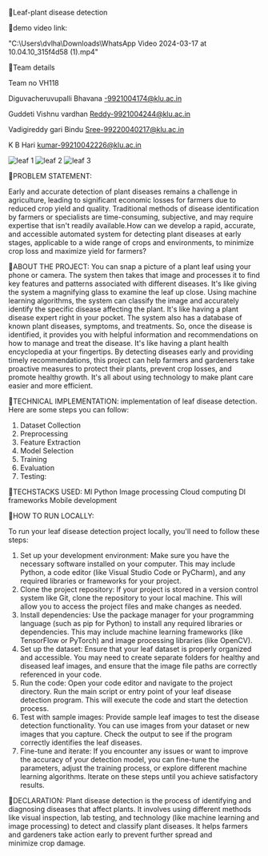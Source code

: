 🔗Leaf-plant disease detection

🔗demo video link:

"C:\Users\dvlha\Downloads\WhatsApp Video 2024-03-17 at 10.04.10_315f4d58 (1).mp4"

🔗Team details

Team no VH118

Diguvacheruvupalli Bhavana -9921004174@klu.ac.in

Guddeti Vishnu vardhan Reddy-9921004244@klu.ac.in

Vadigireddy gari Bindu Sree-99220040217@klu.ac.in

K B Hari kumar-99210042226@klu.ac.in 

 ![leaf 1](https://github.com/DiguvachervupalliBhavana/leaf-plant-disease/assets/163678493/8c20fcff-421f-4a34-a0f5-523a3a5365c2)
![leaf 2](https://github.com/DiguvachervupalliBhavana/leaf-plant-disease/assets/163678493/03cc28d7-970a-49d8-9fbe-9a75e20dbc69)
![leaf 3](https://github.com/DiguvachervupalliBhavana/leaf-plant-disease/assets/163678493/98a61d25-57af-4779-bb22-1761ba3b9d75)

🔗PROBLEM STATEMENT:

Early and accurate detection of plant diseases remains a challenge in agriculture, leading to significant economic losses for farmers due to reduced crop yield and quality. Traditional methods of disease identification by farmers or specialists are time-consuming, subjective, and may require expertise that isn't readily available.How can we develop a rapid, accurate, and accessible automated system for detecting plant diseases at early stages, applicable to a wide range of crops and environments, to minimize crop loss and maximize yield for farmers?

🔗ABOUT THE PROJECT:
You can snap a picture of a plant leaf using your phone or camera. The system then takes that image and processes it to find key features and patterns associated with different diseases. It's like giving the system a magnifying glass to examine the leaf up close.
Using machine learning algorithms, the system can classify the image and accurately identify the specific disease affecting the plant. It's like having a plant disease expert right in your pocket.
The system also has a database of known plant diseases, symptoms, and treatments. So, once the disease is identified, it provides you with helpful information and recommendations on how to manage and treat the disease. It's like having a plant health encyclopedia at your fingertips.
By detecting diseases early and providing timely recommendations, this project can help farmers and gardeners take proactive measures to protect their plants, prevent crop losses, and promote healthy growth. It's all about using technology to make plant care easier and more efficient.

🔗TECHNICAL IMPLEMENTATION:
implementation of leaf disease detection. Here are some steps you can follow:
1. Dataset Collection
2. Preprocessing
3. Feature Extraction
4. Model Selection
5. Training
6. Evaluation
7. Testing:

🔗TECHSTACKS USED:
Ml
Python
Image processing
Cloud computing 
Dl frameworks
Mobile development

🔗HOW TO RUN LOCALLY:

To run your leaf disease detection project locally, you'll need to follow these steps:
1. Set up your development environment: Make sure you have the necessary software installed on your computer. This may include Python, a code editor (like Visual Studio Code or PyCharm), and any required libraries or frameworks for your project.
2. Clone the project repository: If your project is stored in a version control system like Git, clone the repository to your local machine. This will allow you to access the project files and make changes as needed.
3. Install dependencies: Use the package manager for your programming language (such as pip for Python) to install any required libraries or dependencies. This may include machine learning frameworks (like TensorFlow or PyTorch) and image processing libraries (like OpenCV).
4. Set up the dataset: Ensure that your leaf dataset is properly organized and accessible. You may need to create separate folders for healthy and diseased leaf images, and ensure that the image file paths are correctly referenced in your code.
5. Run the code: Open your code editor and navigate to the project directory. Run the main script or entry point of your leaf disease detection program. This will execute the code and start the detection process.
6. Test with sample images: Provide sample leaf images to test the disease detection functionality. You can use images from your dataset or new images that you capture. Check the output to see if the program correctly identifies the leaf diseases.
7. Fine-tune and iterate: If you encounter any issues or want to improve the accuracy of your detection model, you can fine-tune the parameters, adjust the training process, or explore different machine learning algorithms. Iterate on these steps until you achieve satisfactory results.
   
🔗DECLARATION:
Plant disease detection is the process of identifying and diagnosing diseases that affect plants. It involves using different methods like visual inspection, lab testing, and technology (like machine learning and image processing) to detect and classify plant diseases. It helps farmers and gardeners take action early to prevent further spread and minimize crop damage.
   
